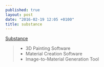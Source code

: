 ```yaml
---
published: true
layout: post
date: "2016-02-19 12:05 +0100"
title: substance
---
```


[Substance](https://www.allegorithmic.com/) 

> - 3D Painting Software  
> - Material Creation Software  
> - Image-to-Material Generation Tool

